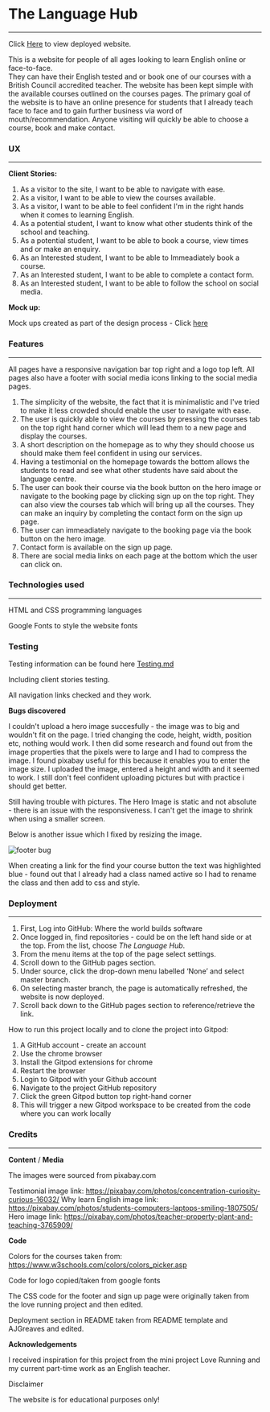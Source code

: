 # The Language Hub 
--------------------------

Click [Here]( https://sirajrafique.github.io/The-Language-Hub/) to view deployed website. 

This is a website for people of all ages looking to learn English online or face-to-face.  
They can have their English tested and or book one of our courses with a British Council accredited teacher. 
The website has been kept simple with the available courses outlined on the courses pages. 
The primary goal of the website is to have an online presence for students that I already teach face to face and to gain further business via word of mouth/recommendation. Anyone visiting will quickly be able to choose a course, book and make contact.  


### UX
------

**Client Stories:**

1. As a visitor to the site, I want to be able to navigate with ease.
2. As a visitor, I want to be able to view the courses available. 
3. As a visitor, I want to be able to feel confident I'm in the right hands when it comes to learning English.
4. As a potential student, I want to know what other students think of the school and teaching. 
5. As a potential student, I want to be able to book a course, view times and or make an enquiry. 
6. As an Interested student, I want to be able to Immeadiately book a course. 
7. As an Interested student, I want to be able to complete a contact form. 
8. As an Interested student, I want to be able to follow the school on social media. 

**Mock up:**

Mock ups created as part of the design process - Click [here](https://github.com/SirajRafique/The-Language-Hub/blob/9449484987aeda6649d5cb29102aebc8848ad003/Wireframes.md)


### Features
------------

All pages have a responsive navigation bar top right and a logo top left. All pages also have a footer with social media icons linking to the social media pages. 



1. The simplicity of the website, the fact that it is minimalistic and I've tried to make it less crowded should enable the user to navigate with ease. 
2. The user is quickly able to view the courses by pressing the courses tab on the top right hand corner which will lead them to a new page and display the courses.
3. A short description on the homepage as to why they should choose us should make them feel confident in using our services. 
4. Having a testimonial on the homepage towards the bottom allows the students to read and see what other students have said about the language centre. 
5. The user can book their course via the book button on the hero image or navigate to the booking page by clicking sign up on the top right. They can also view the courses tab which will bring up all the courses. They can make an inquiry by completing the contact form on the sign up page.
6. The user can immeadiately navigate to the booking page via the book button on the hero image.  
7. Contact form is available on the sign up page.
8. There are social media links on each page at the bottom which the user can click on.  


### Technologies used
---------------------

HTML and CSS programming languages 

Google Fonts to style the website fonts


### Testing 

Testing information can be found here [Testing.md](https://github.com/SirajRafique/The-Language-Hub/blob/2ec2066115b5f0714ee6373d4d10b968a0cc2c1a/Testing.md)

Including client stories testing. 

All navigation links checked and they work.  


**Bugs discovered**

I couldn't upload a hero image succesfully - the image was to big and wouldn't fit on the page. I tried changing the code, height, width, position etc, nothing would work. I then did some research and found out from the image properties that the pixels were to large and I had to compress the image. I found pixabay useful for this because it enables you to enter the image size. I uploaded the image, entered a height and width and it seemed to work. I still don't feel confident uploading pictures but with practice i should get better.  

Still having trouble with pictures. The Hero Image is static and not absolute - there is an issue with the responsiveness. I can't get the image to shrink when using a smaller screen. 

Below is another issue which I fixed by resizing the image. 

![footer bug](https://user-images.githubusercontent.com/80712910/119226967-a277fa80-bb03-11eb-82e1-cbcfc56b374a.PNG)

When creating a link for the find your course button the text was highlighted blue - found out that I already had a class named active so I had to rename the class and then add to css and style. 

### Deployment 
--------------

1.	First, Log into GitHub: Where the world builds software
2.	Once logged in, find repositories - could be on the left hand side or at the top. From the list, choose _The Language Hub_.
3.	From the menu items at the top of the page select settings.
4.	Scroll down to the GitHub pages section.
5.	Under source, click the drop-down menu labelled ‘None’ and select master branch. 
6.	On selecting master branch, the page is automatically refreshed, the website is now deployed.
7.	Scroll back down to the GitHub pages section to reference/retrieve the link. 

How to run this project locally and to clone the project into Gitpod:

1.	A GitHub account - create an account
2.	Use the chrome browser
3.	Install the Gitpod extensions for chrome
4.	Restart the browser
5.	Login to Gitpod with your Github account
6.	Navigate to the project GitHub repository
7.	Click the green Gitpod button top right-hand corner
8.	This will trigger a new Gitpod workspace to be created from the code where you can work locally


### Credits
-----------

**Content** / **Media**

The images were sourced from pixabay.com

Testimonial image link: https://pixabay.com/photos/concentration-curiosity-curious-16032/
Why learn English image link: https://pixabay.com/photos/students-computers-laptops-smiling-1807505/
Hero image link: https://pixabay.com/photos/teacher-property-plant-and-teaching-3765909/

**Code**

Colors for the courses taken from: https://www.w3schools.com/colors/colors_picker.asp

Code for logo copied/taken from google fonts

The CSS code for the footer and sign up page were originally taken from the love running project and then edited. 

Deployment section in README taken from README template and AJGreaves and edited. 

**Acknowledgements**

I received inspiration for this project from the mini project Love Running and my current part-time work as an English teacher. 

Disclaimer

The website is for educational purposes only! 